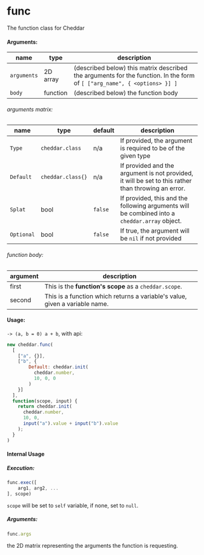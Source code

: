 # func

The function class for Cheddar

#### Arguments:
| name | type | description |
| ---- | ---- | ----------- |
| `arguments` | 2D array | (described below) this matrix described the arguments for the function. In the form of `[ ["arg_name", { <options> }] ]`
| `body` | function | (described below) the function body

###### arguments matrix:

| name | type | default | description |
| ---- | ---- | ------- | ----------- |
| `Type` | `cheddar.class` | n/a | If provided, the argument is required to be of the given type
| `Default` | `cheddar.class{}` | n/a | If provided and the argument is not provided, it will be set to this rather than throwing an error.
| `Splat` | bool | `false` | If provided, this and the following arguments will be combined into a `cheddar.array` object.
| `Optional` | bool | `false` | If true, the argument will be `nil` if not provided |

###### function body:

| argument | description |
| -------- | ----------- |
| first    | This is the **function's scope** as a `cheddar.scope`.
| second   | This is a function which returns a variable's value, given a variable name. |

#### Usage:
`-> (a, b = 0) a + b`, with api:
```js
new cheddar.func(
  [
    ["a", {}],
    ["b", {
        Default: cheddar.init(
          cheddar.number,
          10, 0, 0
        )
    }]
  ],
  function(scope, input) {
    return cheddar.init(
      cheddar.number,
      10, 0,
      input("a").value + input("b").value
    );
  }
)
```

#### Internal Usage

##### Execution:

```js
func.exec([
    arg1, arg2, ...
], scope)
```

`scope` will be set to `self` variable, if none, set to `null`.

##### Arguments:

```js
func.args
```
the 2D matrix representing the arguments the function is requesting.